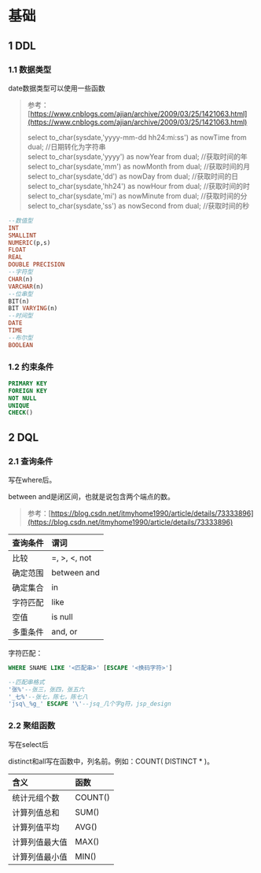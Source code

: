 # 基础

## 1 DDL

### 1.1 数据类型

date数据类型可以使用一些函数

> 参考：[https://www.cnblogs.com/ajian/archive/2009/03/25/1421063.html](https://www.cnblogs.com/ajian/archive/2009/03/25/1421063.html)
>
> select to\_char\(sysdate,'yyyy-mm-dd hh24:mi:ss'\) as nowTime from dual; //日期转化为字符串  
> select to\_char\(sysdate,'yyyy'\) as nowYear from dual; //获取时间的年  
> select to\_char\(sysdate,'mm'\) as nowMonth from dual; //获取时间的月  
> select to\_char\(sysdate,'dd'\) as nowDay from dual; //获取时间的日  
> select to\_char\(sysdate,'hh24'\) as nowHour from dual; //获取时间的时  
> select to\_char\(sysdate,'mi'\) as nowMinute from dual; //获取时间的分  
> select to\_char\(sysdate,'ss'\) as nowSecond from dual; //获取时间的秒

```sql
--数值型
INT
SMALLINT
NUMERIC(p,s)
FLOAT
REAL
DOUBLE PRECISION
--字符型
CHAR(n)
VARCHAR(n)
--位串型
BIT(n)
BIT VARYING(n)
--时间型
DATE
TIME
--布尔型
BOOLEAN
```

### 1.2 约束条件

```sql
PRIMARY KEY
FOREIGN KEY
NOT NULL
UNIQUE
CHECK()

```

## 2 DQL

### 2.1 查询条件

写在where后。

between and是闭区间，也就是说包含两个端点的数。

> 参考：[https://blog.csdn.net/itmyhome1990/article/details/73333896](https://blog.csdn.net/itmyhome1990/article/details/73333896)

| 查询条件 | 谓词 |
| :--- | :--- |
| 比较 | =, &gt;, &lt;, not |
| 确定范围 | between and |
| 确定集合 | in |
| 字符匹配 | like |
| 空值 | is null |
| 多重条件 | and, or |

字符匹配：

```sql
WHERE SNAME LIKE '<匹配串>' [ESCAPE '<换码字符>']

--匹配串格式
'张%'--张三，张四，张五六
'_七%'--张七，陈七，陈七八
'jsq\_%g_' ESCAPE '\'--jsq_几个字g符，jsp_design
```

### 2.2 聚组函数

写在select后

distinct和all写在函数中，列名前。例如：COUNT\( DISTINCT \* \)。

| 含义 | 函数 |
| :--- | :--- |
| 统计元组个数 | COUNT\(\) |
| 计算列值总和 | SUM\(\) |
| 计算列值平均 | AVG\(\) |
| 计算列值最大值 | MAX\(\) |
| 计算列值最小值 | MIN\(\) |

